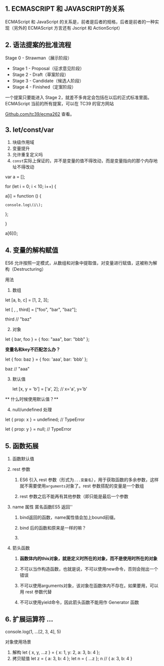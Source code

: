 ## 1. ECMASCRIPT 和 JAVASCRIPT的关系

ECMAScript 和 JavaScript 的关系是，前者是后者的规格，后者是前者的一种实现（另外的 ECMAScript 方言还有 Jscript 和 ActionScript）

## 2. 语法提案的批准流程

Stage 0 - Strawman（展示阶段）

* Stage 1 - Proposal（征求意见阶段）
* Stage 2 - Draft（草案阶段）
* Stage 3 - Candidate（候选人阶段）
* Stage 4 - Finished（定案阶段）

一个提案只要能进入 Stage 2，就差不多肯定会包括在以后的正式标准里面。ECMAScript 当前的所有提案，可以在 TC39 的官方网站

[Github.com/tc39/ecma262](https://github.com/tc39/ecma262) 查看。



## 3. let/const/var

1.   块级作用域 
2.   变量提升
3.   允许重复定义吗
4. `const`实际上保证的，并不是变量的值不得改动，而是变量指向的那个内存地址不得改动 



var a = \[\];

for \(let i = 0; i &lt; 10; i++\) {

  a\[i\] = function \(\) {

    console.log\(i\);

  };

}

a\[6\]\(\); 



## 4. 变量的解构赋值

ES6 允许按照一定模式，从数组和对象中提取值，对变量进行赋值，这被称为解构（Destructuring）

用法

1. 数组

let \[a, b, c\] = \[1, 2, 3\];

let \[ , , third\] = \["foo", "bar", "baz"\];

third // "baz"

  2. 对象

   let { bar, foo } = { foo: "aaa", bar: "bbb" };



   **变量名和key不匹配怎么办？**

   let { foo: baz } = { foo: 'aaa', bar: 'bbb' };

baz // "aaa"

  3. 默认值

      let \[x, y = 'b'\] = \['a', 2\]; // x='a', y='b'

   **   什么时候使用默认值？**



  4. null/undefined 处理

let { prop: x } = undefined; // TypeError

let { prop: y } = null; // TypeError



## 5. 函数拓展

1. 函数默认值
2. rest 参数
   1. ES6 引入 rest 参数（形式为`...变量名`），用于获取函数的多余参数，这样就不需要使用`arguments`对象了。rest 参数搭配的变量是一个数组

   2. rest 参数之后不能再有其他参数（即只能是最后一个参数
3. name 属性  匿名函数ES5 返回''

   1. bind返回的函数，name属性值会加上bound前缀。

   2. bind 后的函数和原来是一样的嘛？

   3. 

4. 箭头函数

   1. **函数体内的this对象，就是定义时所在的对象，而不是使用时所在的对象**

   2. 不可以当作构造函数，也就是说，不可以使用new命令，否则会抛出一个错误

   3. 不可以使用arguments对象，该对象在函数体内不存在。如果要用，可以用 rest 参数代替

   4. 不可以使用yield命令，因此箭头函数不能用作 Generator 函数

## 6. 扩展运算符 ...

console.log\(1, ...\[2, 3, 4\], 5\)

 对象使用场景

1.   解构 let { x, y, ...z } = { x: 1, y: 2, a: 3, b: 4 };
2.   拷贝赋值 let z = { a: 3, b: 4 };
   let n = { ...z };
   n // { a: 3, b: 4 }











